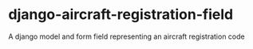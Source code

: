 # django-aircraft-registration-field
A django model and form field representing an aircraft registration code
